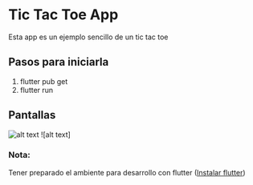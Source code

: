 # Tic Tac Toe App

Esta app es un ejemplo sencillo de un tic tac toe

## Pasos para iniciarla

1. flutter pub get
2. flutter run 
## Pantallas
![alt text]()
![alt text]
### Nota:
Tener preparado el ambiente para desarrollo con flutter 
([Instalar flutter](https://docs.flutter.dev/get-started/install))
